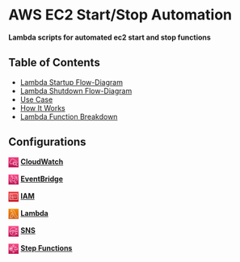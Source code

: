 # AWS EC2 Start/Stop Automation

**Lambda scripts for automated ec2 start and stop functions**

## Table of Contents
- [Lambda Startup Flow-Diagram]()
- [Lambda Shutdown Flow-Diagram]()
- [Use Case]()
- [How It Works]()
- [Lambda Function Breakdown]()

## Configurations

[<img align="center" src="/source/images/logos/CW_logo.PNG" width=4% height=4%>](how_to/cloudwatch/cw_config.md) 
[**CloudWatch**](how_to/cloudwatch/cw_config.md)

[<img align="center" src="/source/images/logos/eventbridge_logo.PNG" width=4% height=4%>](how_to/eventbridge/eventbridge_config.md) 
[**EventBridge**](how_to/eventbridge/eventbridge_config.md)

[<img align="center" src="/source/images/logos/IAM_logo.PNG" width=4% height=4%>](how_to/iam/iam_config.md)
[**IAM**](how_to/iam/iam_config.md)

[<img align="center" src="/source/images/logos/lambda_logo.PNG" width=4% height=4%>](how_to/lambda/lambda_config.md)
[**Lambda**](how_to/lambda/lambda_config.md)

[<img align="center" src="/source/images/logos/SNS_logo.PNG" width=4% height=4%>](how_to/sns/sns_config.md)
[**SNS**](how_to/sns/sns_config.md)

[<img align="center" src="/source/images/logos/Step_Functions_Logo.PNG" width=4% height=4%>](how_to/step_functions/step_function_config.md)
[**Step Functions**](how_to/step_functions/step_function_config.md)

